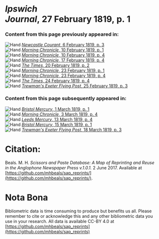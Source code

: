 # *Ipswich Journal*, 27 February 1819, p. 1  
  
### Content from this page previously appeared in:  
![Hand](http://scissorsandpaste.net/wp-content/uploads/2017/06/smallhandpointer.png) [*Newcastle Courant*, 6 February 1819, p. 3](https://mhbeals.github.io/sap_html/Newcastle-Courant/Newcastle-Courant-6-February-1819-p-3)  
![Hand](http://scissorsandpaste.net/wp-content/uploads/2017/06/smallhandpointer.png) [*Morning Chronicle*, 10 February 1819, p. 1](https://mhbeals.github.io/sap_html/Morning-Chronicle/Morning-Chronicle-10-February-1819-p-1)  
![Hand](http://scissorsandpaste.net/wp-content/uploads/2017/06/smallhandpointer.png) [*Morning Chronicle*, 10 February 1819, p. 4](https://mhbeals.github.io/sap_html/Morning-Chronicle/Morning-Chronicle-10-February-1819-p-4)  
![Hand](http://scissorsandpaste.net/wp-content/uploads/2017/06/smallhandpointer.png) [*Morning Chronicle*, 17 February 1819, p. 4](https://mhbeals.github.io/sap_html/Morning-Chronicle/Morning-Chronicle-17-February-1819-p-4)  
![Hand](http://scissorsandpaste.net/wp-content/uploads/2017/06/smallhandpointer.png) [*The Times*, 20 February 1819, p. 2](https://mhbeals.github.io/sap_html/The-Times/The-Times-20-February-1819-p-2)  
![Hand](http://scissorsandpaste.net/wp-content/uploads/2017/06/smallhandpointer.png) [*Morning Chronicle*, 23 February 1819, p. 1](https://mhbeals.github.io/sap_html/Morning-Chronicle/Morning-Chronicle-23-February-1819-p-1)  
![Hand](http://scissorsandpaste.net/wp-content/uploads/2017/06/smallhandpointer.png) [*Morning Chronicle*, 23 February 1819, p. 4](https://mhbeals.github.io/sap_html/Morning-Chronicle/Morning-Chronicle-23-February-1819-p-4)  
![Hand](http://scissorsandpaste.net/wp-content/uploads/2017/06/smallhandpointer.png) [*The Times*, 24 February 1819, p. 4](https://mhbeals.github.io/sap_html/The-Times/The-Times-24-February-1819-p-4)  
![Hand](http://scissorsandpaste.net/wp-content/uploads/2017/06/smallhandpointer.png) [*Trewman's Exeter Flying Post*, 25 February 1819, p. 3](https://mhbeals.github.io/sap_html/Trewman's-Exeter-Flying-Post/Trewman's-Exeter-Flying-Post-25-February-1819-p-3)  
  
### Content from this page subsequently appeared in:  
![Hand](http://scissorsandpaste.net/wp-content/uploads/2017/06/smallhandpointer.png) [*Bristol Mercury*, 1 March 1819, p. 1](https://mhbeals.github.io/sap_html/Bristol-Mercury/Bristol-Mercury-1-March-1819-p-1)  
![Hand](http://scissorsandpaste.net/wp-content/uploads/2017/06/smallhandpointer.png) [*Morning Chronicle*, 3 March 1819, p. 4](https://mhbeals.github.io/sap_html/Morning-Chronicle/Morning-Chronicle-3-March-1819-p-4)  
![Hand](http://scissorsandpaste.net/wp-content/uploads/2017/06/smallhandpointer.png) [*Leeds Mercury*, 13 March 1819, p. 4](https://mhbeals.github.io/sap_html/Leeds-Mercury/Leeds-Mercury-13-March-1819-p-4)  
![Hand](http://scissorsandpaste.net/wp-content/uploads/2017/06/smallhandpointer.png) [*Bristol Mercury*, 15 March 1819, p. 1](https://mhbeals.github.io/sap_html/Bristol-Mercury/Bristol-Mercury-15-March-1819-p-1)  
![Hand](http://scissorsandpaste.net/wp-content/uploads/2017/06/smallhandpointer.png) [*Trewman's Exeter Flying Post*, 18 March 1819, p. 3](https://mhbeals.github.io/sap_html/Trewman's-Exeter-Flying-Post/Trewman's-Exeter-Flying-Post-18-March-1819-p-3)  


# Citation: 

Beals. M. H. *Scissors and Paste Database: A Map of Reprinting and Reuse in the Anglophone Newspaper Press v.1.0.1.* 2 June 2017. Available at [https://github.com/mhbeals/sap_reprints/](https://github.com/mhbeals/sap_reprints/). 

# Nota Bona

Bibliometric data is time consuming to produce but benefits us all. Please remember to cite or acknowledge this and any other bibliometric data you use in your research. All data is available CC-BY 4.0 at [https://github.com/mhbeals/sap_reprints](https://github.com/mhbeals/sap_reprints)